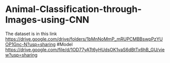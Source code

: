 # Animal-Classification-through-Images-using-CNN

The dataset is in this link https://drive.google.com/drive/folders/1bMnNoMmP_mRUPCMBBswpPzYUOP1Gnc-N?usp=sharing
#Model https://drive.google.com/file/d/1OD77yATt6yHUdsOK1vaS6dBtTx6hB_GU/view?usp=sharing
